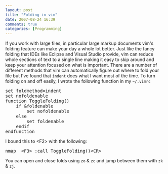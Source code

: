 ```yaml
---
layout: post
title: "Folding in vim"
date: 2007-08-24 16:39
comments: true
categories: [Programming]
---
```

If you work with large files, in particular large markup documents vim's folding feature can make your day a whole lot better.  Just like the fancy folding that IDEs like Eclipse and Visual Studio provide, vim can reduce whole sections of text to a single line making it easy to skip around and keep your attention focused on what is important.  There are a number of different methods that vim can automatically figure out where to fold your file but I've found that `indent` does what I want most of the time.  To turn folding on and off easily, I wrote the following function in my `~/.vimrc`

<pre>
set foldmethod=indent
set nofoldenable
function ToggleFolding()
    if &foldenable
        set nofoldenable
    else
        set foldenable
    endif
endfunction
</pre>

I bound this to &#60;F2&#62; with the following:

<pre>
nmap <silent> &#60;F3&#62; :call ToggleFolding()&#60;CR&#62;
</pre>

You can open and close folds using `zo` & `zc` and jump between them with `zk` & `zj`.
